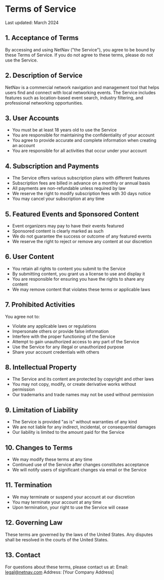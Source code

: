 # Terms of Service

Last updated: March 2024

## 1. Acceptance of Terms

By accessing and using NetNav ("the Service"), you agree to be bound by these Terms of Service. If you do not agree to these terms, please do not use the Service.

## 2. Description of Service

NetNav is a commercial network navigation and management tool that helps users find and connect with local networking events. The Service includes features such as location-based event search, industry filtering, and professional networking opportunities.

## 3. User Accounts

- You must be at least 18 years old to use the Service
- You are responsible for maintaining the confidentiality of your account
- You agree to provide accurate and complete information when creating an account
- You are responsible for all activities that occur under your account

## 4. Subscription and Payments

- The Service offers various subscription plans with different features
- Subscription fees are billed in advance on a monthly or annual basis
- All payments are non-refundable unless required by law
- We reserve the right to modify subscription fees with 30 days notice
- You may cancel your subscription at any time

## 5. Featured Events and Sponsored Content

- Event organizers may pay to have their events featured
- Sponsored content is clearly marked as such
- We do not guarantee the success or outcome of any featured events
- We reserve the right to reject or remove any content at our discretion

## 6. User Content

- You retain all rights to content you submit to the Service
- By submitting content, you grant us a license to use and display it
- You are responsible for ensuring you have the rights to share any content
- We may remove content that violates these terms or applicable laws

## 7. Prohibited Activities

You agree not to:

- Violate any applicable laws or regulations
- Impersonate others or provide false information
- Interfere with the proper functioning of the Service
- Attempt to gain unauthorized access to any part of the Service
- Use the Service for any illegal or unauthorized purpose
- Share your account credentials with others

## 8. Intellectual Property

- The Service and its content are protected by copyright and other laws
- You may not copy, modify, or create derivative works without permission
- Our trademarks and trade names may not be used without permission

## 9. Limitation of Liability

- The Service is provided "as is" without warranties of any kind
- We are not liable for any indirect, incidental, or consequential damages
- Our liability is limited to the amount paid for the Service

## 10. Changes to Terms

- We may modify these terms at any time
- Continued use of the Service after changes constitutes acceptance
- We will notify users of significant changes via email or the Service

## 11. Termination

- We may terminate or suspend your account at our discretion
- You may terminate your account at any time
- Upon termination, your right to use the Service will cease

## 12. Governing Law

These terms are governed by the laws of the United States. Any disputes shall be resolved in the courts of the United States.

## 13. Contact

For questions about these terms, please contact us at:
Email: legal@netnav.com
Address: [Your Company Address]
